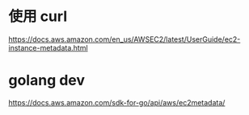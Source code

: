 # 使用 curl

https://docs.aws.amazon.com/en_us/AWSEC2/latest/UserGuide/ec2-instance-metadata.html

# golang dev

https://docs.aws.amazon.com/sdk-for-go/api/aws/ec2metadata/